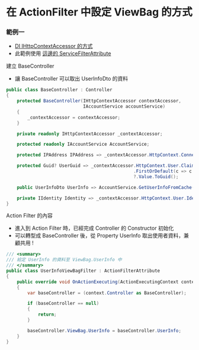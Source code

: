 # 在 ActionFilter 中設定 ViewBag 的方式

### 範例一

- [DI IHttpContextAccessor 的方式](./../../../Nuget%20Packages/Microsoft.AspNetCore.Http.IHttpContextAccessor/Microsoft.AspNetCore.Http.IHttpContextAccessor.md)
- 此範例使用 [這邊的 ServiceFilterAttribute](./DI%20的做法.md##ServiceFilterAttribute)

建立 BaseController

- 讓 BaseController 可以取出 UserInfoDto 的資料

```csharp
public class BaseController : Controller
{
    protected BaseController(IHttpContextAccessor contextAccessor,
                             IAccountService accountService)
    {
        _contextAccessor = contextAccessor;
    }

    private readonly IHttpContextAccessor _contextAccessor;

    protected readonly IAccountService AccountService;

    protected IPAddress IPAddress => _contextAccessor.HttpContext.Connection.RemoteIpAddress;

    protected Guid? UserGuid => _contextAccessor.HttpContext.User.Claims
                                                .FirstOrDefault(c => c.Type == CustomClaimTypes.UserGuid)
                                                ?.Value.ToGuid();

    public UserInfoDto UserInfo => AccountService.GetUserInfoFromCache(UserGuid);

    private IIdentity Identity => _contextAccessor.HttpContext.User.Identity;
}
```

Action Filter 的內容

- 進入到 Action Filter 時，已經完成 Controller 的 Constructor 初始化
- 可以轉型成 BaseController 後，從 Property UserInfo 取出使用者資料，兼顧共用 !

```csharp
/// <summary>
/// 給定 UserInfo 的資料至 ViewBag.UserInfo 中
/// </summary>
public class UserInfoViewBagFilter : ActionFilterAttribute
{
    public override void OnActionExecuting(ActionExecutingContext context)
    {
        var baseController = (context.Controller as BaseController);

        if (baseController == null)
        {
            return;
        }

        baseController.ViewBag.UserInfo = baseController.UserInfo;
    }
}
```

